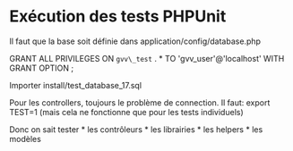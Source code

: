 # Exécution des tests PHPUnit

Il faut que la base soit définie dans application/config/database.php

GRANT ALL PRIVILEGES ON `gvv\_test` . * TO 'gvv_user'@'localhost' WITH GRANT OPTION ;

Importer install/test_database_17.sql

Pour les controllers, toujours le problème de connection. Il faut:
export TEST=1 (mais cela ne fonctionne que pour les tests individuels)

Donc on sait tester
    * les contrôleurs
    * les librairies
    * les helpers
    * les modèles
    
